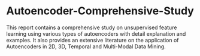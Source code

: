 # Autoencoder-Comprehensive-Study
This report contains a comprehensive study on unsupervised feature learning using various types of autoencoders with detail explanation and examples. It also provides an extensive literature on the application of Autoencoders in 2D, 3D, Temporal and Multi-Modal Data Mining.

